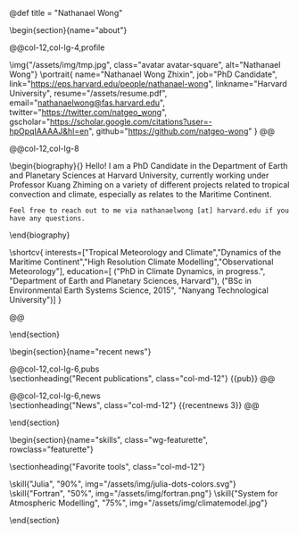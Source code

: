 @def title = "Nathanael Wong"

<!-- -----------------
     BIOGRAPHY SECTION
     ----------------- -->

\begin{section}{name="about"}

@@col-12,col-lg-4,profile

\img{"/assets/img/tmp.jpg", class="avatar avatar-square", alt="Nathanael Wong"}
\portrait{
    name="Nathanael Wong Zhixin",
    job="PhD Candidate",
    link="https://eps.harvard.edu/people/nathanael-wong",
    linkname="Harvard University",
    resume="/assets/resume.pdf",
    email="nathanaelwong@fas.harvard.edu",
    twitter="https://twitter.com/natgeo_wong",
    gscholar="https://scholar.google.com/citations?user=-hpOpqIAAAAJ&hl=en",
    github="https://github.com/natgeo-wong"
}
@@

@@col-12,col-lg-8

\begin{biography}{}
    Hello! I am a PhD Candidate in the Department of Earth and Planetary Sciences at Harvard University, currently working under Professor Kuang Zhiming on a variety of different projects related to tropical convection and climate, especially as relates to the Maritime Continent.

    Feel free to reach out to me via nathanaelwong [at] harvard.edu if you have any questions.
 
\end{biography}

\shortcv{
    interests=["Tropical Meteorology and Climate","Dynamics of the Maritime Continent","High Resolution Climate Modelling","Observational Meteorology"],
    education=[
        ("PhD in Climate Dynamics, in progress.", "Department of Earth and Planetary Sciences, Harvard"),
        ("BSc in Environmental Earth Systems Science, 2015", "Nanyang Technological University")]
}

@@

\end{section}

<!-- end of Biography Section -->

<!-- Recent News Section -->

\begin{section}{name="recent news"}

<!-- --------------
     Short Publication List Column
     -------------- -->
@@col-12,col-lg-6,pubs
    \
        \sectionheading{"Recent publications", class="col-md-12"}
    {{pub}}
@@


<!-- --------------
     News/Blog Column
     -------------- -->
@@col-12,col-lg-6,news
    \
        \sectionheading{"News", class="col-md-12"}
    {{recentnews 3}}
@@

\end{section}

<!-- end of Recent News Section -->

<!-- --------------
     SKILLS SECTION
     -------------- -->

\begin{section}{name="skills", class="wg-featurette", rowclass="featurette"}

\sectionheading{"Favorite tools", class="col-md-12"}

\skill{"Julia", "90%", img="/assets/img/julia-dots-colors.svg"}
\skill{"Fortran", "50%", img="/assets/img/fortran.png"}
\skill{"System for Atmospheric Modelling", "75%", img="/assets/img/climatemodel.jpg"}

\end{section}


